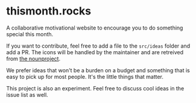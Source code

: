 # thismonth.rocks

A collaborative motivational website to encourage you to do something special this month.

If you want to contribute, feel free to add a file to the `src/ideas` folder and add a PR. The icons will be handled by the maintainer and are retreived from [the nounproject](https://thenounproject.com/). 

We prefer ideas that won't be a burden on a budget and something that is easy to pick up for most people. It's the little things that matter.

This project is also an experiment. Feel free to discuss cool ideas in the issue list as well.